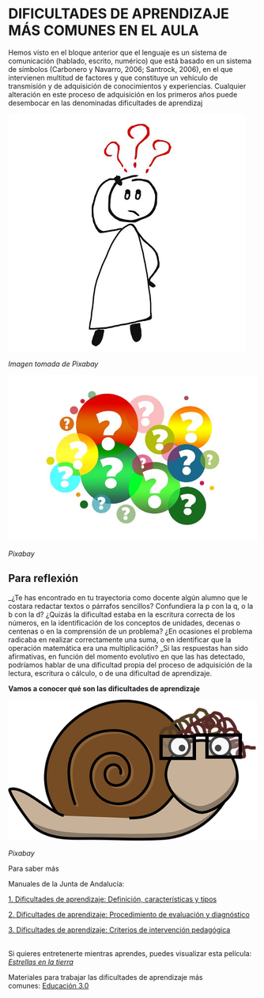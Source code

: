 # DIFICULTADES DE APRENDIZAJE MÁS COMUNES EN EL AULA

Hemos visto en el bloque anterior que el lenguaje es un sistema de comunicación (hablado, escrito, numérico) que está basado en un sistema de símbolos (Carbonero y Navarro, 2006; Santrock, 2006), en el que intervienen multitud de factores y que constituye un vehículo de transmisión y de adquisición de conocimientos y experiencias. Cualquier alteración en este proceso de adquisición en los primeros años puede desembocar en las denominadas dificultades de aprendizaj


![persona pensante](img/questions-1922476__480_(1).jpg)


_Imagen tomada de Pixabay_


![interrogantes](img/question-mark-2110767__480.jpg)


_Pixabay_

## **Para reflexión**

_¿Te has encontrado en tu trayectoria como docente algún alumno que le costara redactar textos o párrafos sencillos? Confundiera la p con la q, o la b con la d? ¿Quizás la dificultad estaba en la escritura correcta de los números, en la identificación de los conceptos de unidades, decenas o centenas o en la comprensión de un problema? ¿En ocasiones el problema radicaba en realizar correctamente una suma, o en identificar que la operación matemática era una multiplicación? _Si las respuestas han sido afirmativas, en función del momento evolutivo en que las has detectado, podríamos hablar de una dificultad propia del proceso de adquisición de la lectura, escritura o cálculo, o de una dificultad de aprendizaje.

**Vamos a conocer qué son las dificultades de aprendizaje**


![caracol con gafas](img/snail-306355__340.png)


_Pixabay_

Para saber más         

Manuales de la Junta de Andalucía:

[1\. Dificultades de aprendizaje: Definición, características y tipos](http://www.uma.es/media/files/LIBRO_I.pdf)[](http://www.uma.es/media/files/LIBRO_I.pdf)

[2\. Dificultades de aprendizaje: Procedimiento de evaluación y diagnóstico](http://www.uma.es/media/files/LIBRO_II.pdf)

[3\. Dificultades de aprendizaje: Criterios de intervención pedagógica](http://www.uma.es/media/files/LIBRO_III.pdf)

[  
](http://www.uma.es/media/files/LIBRO_III.pdf)Si quieres entretenerte mientras aprendes, puedes visualizar esta película: [_Estrellas en la tierra_](https://www.youtube.com/watch?v=8jvnjH8OWAQ)

Materiales para trabajar las dificultades de aprendizaje más comunes: [Educación 3.0](http://www.educaciontrespuntocero.com/accesibilidad/apps-alumnos-dificultades-especificas-aprendizaje-dea/25080.html?platform=hootsuite)